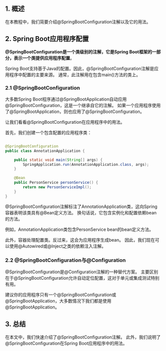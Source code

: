 ## 1. 概述

在本教程中，我们简要介绍@SpringBootConfiguration注解以及它的用法。

## 2. Spring Boot应用程序配置

**@SpringBootConfiguration是一个类级别的注解，它是Spring Boot框架的一部分，表示一个类提供应用程序配置**。

Spring Boot支持基于Java的配置。因此，@SpringBootConfiguration注解是应用程序中配置的主要来源。
通常，此注解用在包含main()方法的类上。

### 2.1 @SpringBootConfiguration

大多数Spring Boot程序通过@SpringBootApplication自动应用@SpringBootConfiguration，这是一个继承自它的注解。
如果一个应用程序使用了@SpringBootApplication，则也应用了@SpringBootConfiguration。

让我们看看@SpringBootConfiguration在应用程序中的用法。

首先，我们创建一个包含配置的应用程序类：

```java

@SpringBootConfiguration
public class AnnotationApplication {

    public static void main(String[] args) {
        SpringApplication.run(AnnotationApplication.class, args);
    }

    @Bean
    public PersonService personService() {
        return new PersonServiceImpl();
    }
}
```

@SpringBootConfiguration注解标注了AnnotationApplication类，这向Spring容器表明该类具有@Bean定义方法。
换句话说，它包含实例化和配置依赖bean的方法。

例如，AnnotationApplication类包含PersonService bean的bean定义方法。

此外，容器处理配置类。反过来，这会为应用程序生成bean。
因此，我们现在可以使用@Autowired或@Inject之类的依赖注入注解。

### 2.2 @SpringBootConfiguration与@Configuration

@SpringBootConfiguration是@Configuration注解的一种替代方案。
主要区别在于@SpringBootConfiguration允许自动定位配置，这对于单元或集成测试特别有用。

建议你的应用程序只有一个@SpringBootConfiguration或@SpringBootApplication，大多数情况下我们都是使用@SpringBootApplication。

## 3. 总结

在本文中，我们快速介绍了@SpringBootConfiguration注解。
此外，我们说明了@SpringBootConfiguration在Spring Boot应用程序中的用法。